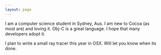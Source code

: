 ```yaml
---
layout: page
---
```




I am a computer science student in Sydney, Aus. I am new to Cocoa (as most are) and loving it. Obj-C is a great language. I hope that many developers adopt it.

I plan to write a small ray tracer this year in OSX. Will let you know when its done.
